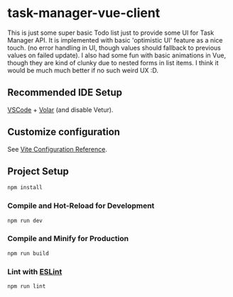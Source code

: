 # task-manager-vue-client

This is just some super basic Todo list just to provide some UI for Task Manager API. 
It is implemented with basic 'optimistic UI' feature as a nice touch. (no error handling in UI, though values should fallback to previous values on failed update).
I also had some fun with basic animations in Vue, though they are kind of clunky due to nested forms in list items. I think it would be much much better if no such weird UX :D.

## Recommended IDE Setup

[VSCode](https://code.visualstudio.com/) + [Volar](https://marketplace.visualstudio.com/items?itemName=Vue.volar) (and disable Vetur).

## Customize configuration

See [Vite Configuration Reference](https://vitejs.dev/config/).

## Project Setup

```sh
npm install
```

### Compile and Hot-Reload for Development

```sh
npm run dev
```

### Compile and Minify for Production

```sh
npm run build
```

### Lint with [ESLint](https://eslint.org/)

```sh
npm run lint
```
